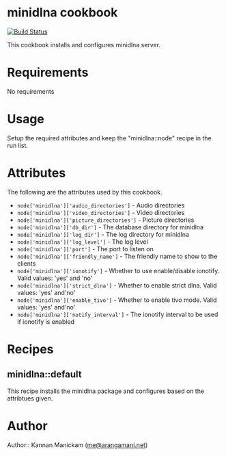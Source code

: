 # minidlna cookbook
[![Build Status](https://travis-ci.org/arangamani-cookbooks/minidlna.png?branch=master)](https://travis-ci.org/arangamani-cookbooks/minidlna)


This cookbook installs and configures minidlna server.

# Requirements
No requirements

# Usage
Setup the required attributes and keep the "minidlna::node" recipe in the
run list.

# Attributes
The following are the attributes used by this cookbook.

* `node['minidlna']['audio_directories']` - Audio directories
* `node['minidlna']['video_directories']` - Video directories
* `node['minidlna']['picture_directories']` - Picture directories
* `node['minidlna']['db_dir']` - The database directory for minidlna
* `node['minidlna']['log_dir']` - The log directory for minidlna
* `node['minidlna']['log_level']` - The log level
* `node['minidlna']['port']` - The port to listen on
* `node['minidlna']['friendly_name']` - The friendly name to show to the clients
* `node['minidlna']['ionotify']` - Whether to use enable/disable ionotify. Valid values: 'yes' and 'no'
* `node['minidlna']['strict_dlna']` - Whether to enable strict dlna. Valid values: 'yes' and'no'
* `node['minidlna']['enable_tivo']` - Whether to enable tivo mode. Valid values: 'yes' and'no'
* `node['minidlna']['notify_interval']` - The ionotify interval to be used if ionotify is enabled


# Recipes

## minidlna::default
This recipe installs the minidlna package and configures based on the
attribtues given.

# Author

Author:: Kannan Manickam (<me@arangamani.net>)
